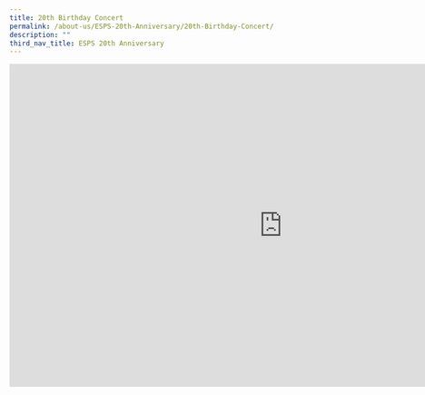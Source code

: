 ```yaml
---
title: 20th Birthday Concert
permalink: /about-us/ESPS-20th-Anniversary/20th-Birthday-Concert/
description: ""
third_nav_title: ESPS 20th Anniversary
---
```

<iframe allowfullscreen="true" height="569" width="960" frameborder="0" src="https://docs.google.com/presentation/d/e/2PACX-1vTgGUjeY1xR2FudbuGh9kY6vmCed-poP234XRld19a_dvX2PhjU4akRx_J7v7pxbYzesuF943S_I-09/embed?start=false&amp;loop=false&amp;delayms=3000"></iframe>

